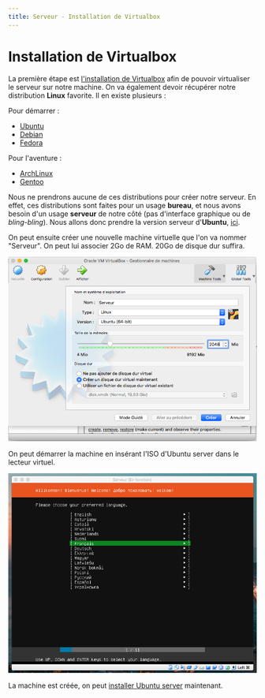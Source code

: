 ```yaml
---
title: Serveur - Installation de Virtualbox
---
```


# Installation de Virtualbox

La première étape est <a href="https://www.virtualbox.org/" target="_blank">l'installation de Virtualbox</a> afin de pouvoir virtualiser le serveur sur notre machine. On va également devoir récupérer notre distribution **Linux** favorite. Il en existe plusieurs :

Pour démarrer :

- <a href="https://ubuntu-fr.org/" target="_blank">Ubuntu</a>
- <a href="https://www.debian.org/index.fr.html" target="_blank">Debian</a>
- <a href="https://getfedora.org/fr/" target="_blank">Fedora</a>

Pour l'aventure :

- <a href="https://www.archlinux.org/" target="_blank">ArchLinux</a>
- <a href="https://www.gentoo.org/" target="_blank">Gentoo</a>

Nous ne prendrons aucune de ces distributions pour créer notre serveur. En effet, ces distributions sont faites pour un usage **bureau**, et nous avons besoin d'un usage **serveur** de notre côté (pas d'interface graphique ou de *bling-bling*).
Nous allons donc prendre la version serveur d'**Ubuntu**, <a href="https://ubuntu-fr.org/telechargement?variante=server" target="_blank">ici</a>.

On peut ensuite créer une nouvelle machine virtuelle que l'on va nommer "Serveur". On peut lui associer 2Go de RAM. 20Go de disque dur suffira.

![Virtualbox](/img/serveur/virtualbox.png)

On peut démarrer la machine en insérant l'ISO d'Ubuntu server dans le lecteur virtuel.

![Ubuntu Server](/img/serveur/ubuntu-server.png)

La machine est créée, on peut [installer Ubuntu server](../installer-ubuntu-server) maintenant.
